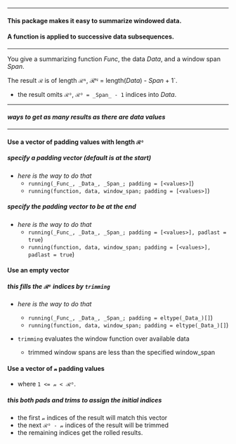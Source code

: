 
----

#### This package makes it easy to summarize windowed data.

#### A function is applied to successive data subsequences.

----

You give a summarizing function _Func_, the data _Data_, and a window span _Span_.  

The result `ℛ` is of length `ℛᴺ`, ℛᴺ = length(_Data_) - _Span_ + 1`.
- the result omits `ℛᴼ`, `ℛᴼ = _Span_ - 1` indices into _Data_.

----

#### _ways to get as many results as there are data values_

----

#### Use a vector of padding values with length `ℛᴼ`

##### specify a padding vector (default is at the start)

- _here is the way to do that_
  - `running(_Func_, _Data_, _Span_; padding = [<values>]`)
  - `running(function, data, window_span; padding = [<values>]`)

##### specify the padding vector to be at the end

- _here is the way to do that_
  - `running(_Func_, _Data_, _Span_; padding = [<values>], padlast = true`)
  - `running(function, data, window_span; padding = [<values>], padlast = true`)

#### Use an empty vector 

##### this fills the `ℛᴼ` indices by `trimming`

- _here is the way to do that_
  - `running(_Func_, _Data_, _Span_; padding = eltype(_Data_)[]`)
  - `running(function, data, window_span; padding = eltype(_Data_)[]`)

- `trimming` evaluates the window function over available data
  - trimmed window spans are less than the specified window_span

#### Use a vector of `𝓃` padding values

- where `1 <= 𝓃 < ℛᴼ`.

##### this both pads and trims to assign the initial indices

- the first `𝓃` indices of the result will match this vector
- the next `ℛᴼ - 𝓃` indices of the result will be trimmed
- the remaining indices get the rolled results.


